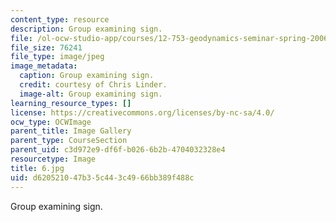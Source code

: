 ```yaml
---
content_type: resource
description: Group examining sign.
file: /ol-ocw-studio-app/courses/12-753-geodynamics-seminar-spring-2006/d620521047b35c443c4966bb389f488c_6.jpg
file_size: 76241
file_type: image/jpeg
image_metadata:
  caption: Group examining sign.
  credit: courtesy of Chris Linder.
  image-alt: Group examining sign.
learning_resource_types: []
license: https://creativecommons.org/licenses/by-nc-sa/4.0/
ocw_type: OCWImage
parent_title: Image Gallery
parent_type: CourseSection
parent_uid: c3d972e9-df6f-b026-6b2b-4704032328e4
resourcetype: Image
title: 6.jpg
uid: d6205210-47b3-5c44-3c49-66bb389f488c
---
```

Group examining sign.
